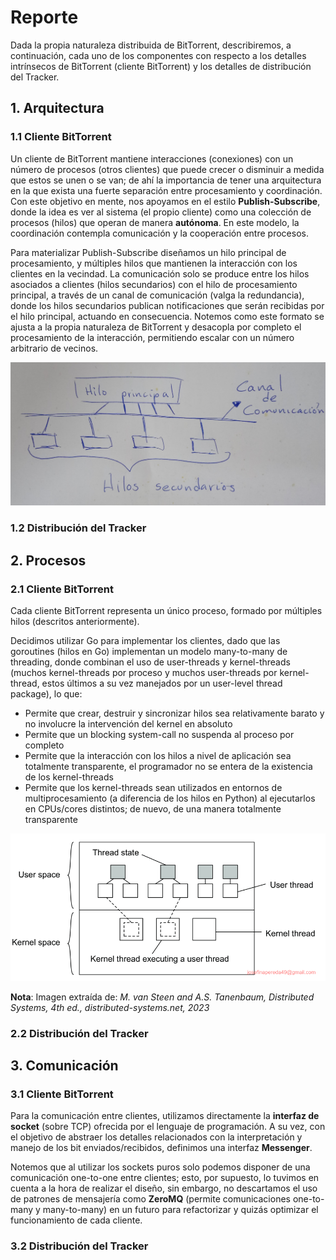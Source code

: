 # Reporte

Dada la propia naturaleza distribuida de BitTorrent, describiremos, a continuación, cada uno de los componentes con respecto a los detalles intrínsecos de BitTorrent (cliente BitTorrent) y los detalles de distribución del Tracker.

## 1. Arquitectura

### 1.1 Cliente BitTorrent

Un cliente de BitTorrent mantiene interacciones (conexiones) con un número de procesos (otros clientes) que puede crecer o disminuir a medida que estos se unen o se van; de ahí la importancia de tener una arquitectura en la que exista una fuerte separación entre procesamiento y coordinación. Con este objetivo en mente, nos apoyamos en el estilo **Publish-Subscribe**, donde la idea es ver al sistema (el propio cliente) como una colección de procesos (hilos) que operan de manera **autónoma**. En este modelo, la coordinación contempla comunicación y la cooperación entre procesos.

Para materializar Publish-Subscribe diseñamos un hilo principal de procesamiento, y múltiples hilos que mantienen la interacción con los clientes en la vecindad. La comunicación solo se produce entre los hilos asociados a clientes (hilos secundarios) con el hilo de procesamiento principal, a través de un canal de comunicación (valga la redundancia), donde los hilos secundarios publican notificaciones que serán recibidas por el hilo principal, actuando en consecuencia. Notemos como este formato se ajusta a la propia naturaleza de BitTorrent y desacopla por completo el procesamiento de la interacción, permitiendo escalar con un número arbitrario de vecinos.

![](./images/publish_subscribe.jpg)

### 1.2 Distribución del Tracker

## 2. Procesos

### 2.1 Cliente BitTorrent

Cada cliente BitTorrent representa un único proceso, formado por múltiples hilos (descritos anteriormente). 

Decidimos utilizar Go para implementar los clientes, dado que las goroutines (hilos en Go) implementan un modelo many-to-many de threading, donde combinan el uso de user-threads y kernel-threads (muchos kernel-threads por proceso y muchos user-threads por kernel-thread, estos últimos a su vez manejados por un user-level thread package), lo que:

- Permite que crear, destruir y sincronizar hilos sea relativamente barato y no involucre la intervención del kernel en absoluto
- Permite que un blocking system-call no suspenda al proceso por completo
- Permite que la interacción con los hilos a nivel de aplicación sea totalmente transparente, el programador no se entera de la existencia de los kernel-threads
- Permite que los kernel-threads sean utilizados en entornos de multiprocesamiento (a diferencia de los hilos en Python) al ejecutarlos en CPUs/cores distintos; de nuevo, de una manera totalmente transparente

![](./images/many_to_many_threading.png)

**Nota**: Imagen extraída de: *M. van Steen and A.S. Tanenbaum, Distributed Systems, 4th ed., distributed-systems.net, 2023*

### 2.2 Distribución del Tracker

## 3. Comunicación

### 3.1 Cliente BitTorrent

Para la comunicación entre clientes, utilizamos directamente la **interfaz de socket** (sobre TCP) ofrecida por el lenguaje de programación. A su vez, con el objetivo de abstraer los detalles relacionados con la interpretación y manejo de los bit enviados/recibidos, definimos una interfaz **Messenger**.

Notemos que al utilizar los sockets puros solo podemos disponer de una comunicación one-to-one entre clientes; esto, por supuesto, lo tuvimos en cuenta a la hora de realizar el diseño, sin embargo, no descartamos el uso de patrones de mensajería como **ZeroMQ** (permite comunicaciones one-to-many y many-to-many) en un futuro para refactorizar y quizás optimizar el funcionamiento de cada cliente.

### 3.2 Distribución del Tracker